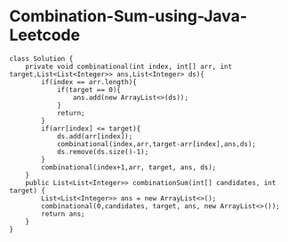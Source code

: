 # Combination-Sum-using-Java-Leetcode
    class Solution {
        private void combinational(int index, int[] arr, int target,List<List<Integer>> ans,List<Integer> ds){
            if(index == arr.length){
                if(target == 0){
                    ans.add(new ArrayList<>(ds));
                }
                return;
            }
            if(arr[index] <= target){
                ds.add(arr[index]);
                combinational(index,arr,target-arr[index],ans,ds);
                ds.remove(ds.size()-1);
            }
            combinational(index+1,arr, target, ans, ds);
        }
        public List<List<Integer>> combinationSum(int[] candidates, int target) {
            List<List<Integer>> ans = new ArrayList<>();
            combinational(0,candidates, target, ans, new ArrayList<>());
            return ans;
        }
    }
